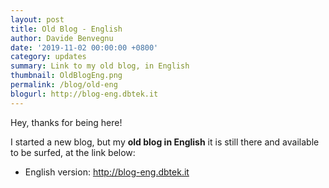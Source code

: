```yaml
---
layout: post
title: Old Blog - English
author: Davide Benvegnu
date: '2019-11-02 00:00:00 +0800'
category: updates
summary: Link to my old blog, in English 
thumbnail: OldBlogEng.png
permalink: /blog/old-eng
blogurl: http://blog-eng.dbtek.it
---
```


Hey, thanks for being here!

I started a new blog, but my __old blog in English__ it is still there and available to be surfed, at the link below:

- English version: <http://blog-eng.dbtek.it>
